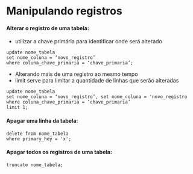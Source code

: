 # Manipulando registros

#### Alterar o registro de uma tabela:
* utilizar a chave primária para identificar onde será alterado
```
update nome_tabela
set nome_coluna = ‘novo_registro’
where coluna_chave_primaria = ‘chave_primaria’;
```
* Alterando mais de uma registro ao mesmo tempo
* limit serve para limitar a quantidade de linhas que serão alteradas
```
update nome_tabela
set nome_coluna = ‘novo_registro’, set nome_coluna = 'novo_registro
where coluna_chave_primaria = ‘chave_primaria’
limit 1;
```
#### Apagar uma linha da tabela:
```
delete from nome_tabela
where primary_hey = 'x';
```
#### Apagar todos os registros de uma tabela:
```
truncate nome_tabela;
```

